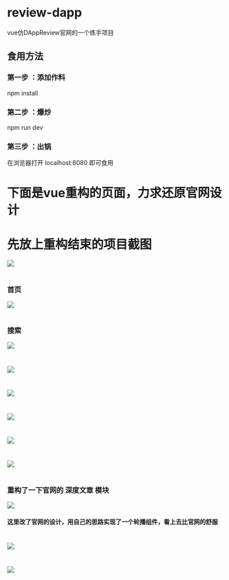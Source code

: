 
# review-dapp
vue仿DAppReview官网的一个练手项目

## 食用方法

### 第一步 ：添加作料

npm install 

### 第二步 ：爆炒

npm run dev 

### 第三步 ：出锅

在浏览器打开 localhost:8080 即可食用
 
# 

# 下面是vue重构的页面，力求还原官网设计

# 先放上重构结束的项目截图

![](https://github.com/KamyoChae/review-dapp/blob/master/_demo_image/index_page_min.png)

#
### 首页
![](https://github.com/KamyoChae/review-dapp/blob/master/_demo_image/index_1_static.JPG)

#
### 搜索
![](https://github.com/KamyoChae/review-dapp/blob/master/_demo_image/index_1_search.JPG)

#
### 
![](https://github.com/KamyoChae/review-dapp/blob/master/_demo_image/index_2.JPG)

#
###
![](https://github.com/KamyoChae/review-dapp/blob/master/_demo_image/index_3.JPG)

#
###
![](https://github.com/KamyoChae/review-dapp/blob/master/_demo_image/index_4.JPG)

#
###
![](https://github.com/KamyoChae/review-dapp/blob/master/_demo_image/index_4_user.JPG)

#
###
![](https://github.com/KamyoChae/review-dapp/blob/master/_demo_image/index_5.JPG)

#
### 重构了一下官网的 深度文章 模块
![](https://github.com/KamyoChae/review-dapp/blob/master/_demo_image/index_5_slider.JPG)

#### 这里改了官网的设计，用自己的思路实现了一个轮播组件，看上去比官网的舒服

#
###
![](https://github.com/KamyoChae/review-dapp/blob/master/_demo_image/index_6.JPG)


#
###
![](https://github.com/KamyoChae/review-dapp/blob/master/_demo_image/index_7.JPG)